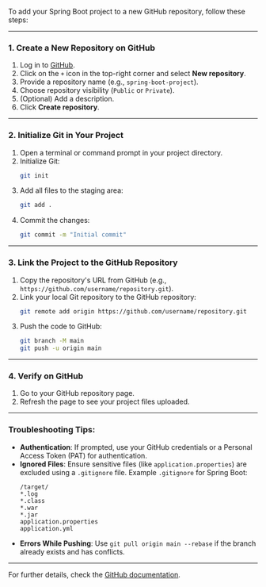 To add your Spring Boot project to a new GitHub repository, follow these steps:

---

### 1. **Create a New Repository on GitHub**
1. Log in to [GitHub](https://github.com/).
2. Click on the `+` icon in the top-right corner and select **New repository**.
3. Provide a repository name (e.g., `spring-boot-project`).
4. Choose repository visibility (`Public` or `Private`).
5. (Optional) Add a description.
6. Click **Create repository**.

---

### 2. **Initialize Git in Your Project**
1. Open a terminal or command prompt in your project directory.
2. Initialize Git:
   ```bash
   git init
   ```
3. Add all files to the staging area:
   ```bash
   git add .
   ```
4. Commit the changes:
   ```bash
   git commit -m "Initial commit"
   ```

---

### 3. **Link the Project to the GitHub Repository**
1. Copy the repository's URL from GitHub (e.g., `https://github.com/username/repository.git`).
2. Link your local Git repository to the GitHub repository:
   ```bash
   git remote add origin https://github.com/username/repository.git
   ```
3. Push the code to GitHub:
   ```bash
   git branch -M main
   git push -u origin main
   ```

---

### 4. **Verify on GitHub**
1. Go to your GitHub repository page.
2. Refresh the page to see your project files uploaded.

---

### Troubleshooting Tips:
- **Authentication**: If prompted, use your GitHub credentials or a Personal Access Token (PAT) for authentication.
- **Ignored Files**: Ensure sensitive files (like `application.properties`) are excluded using a `.gitignore` file.
  Example `.gitignore` for Spring Boot:
  ```plaintext
  /target/
  *.log
  *.class
  *.war
  *.jar
  application.properties
  application.yml
  ```
- **Errors While Pushing**: Use `git pull origin main --rebase` if the branch already exists and has conflicts.

---

For further details, check the [GitHub documentation](https://docs.github.com/en/get-started/quickstart/create-a-repo).